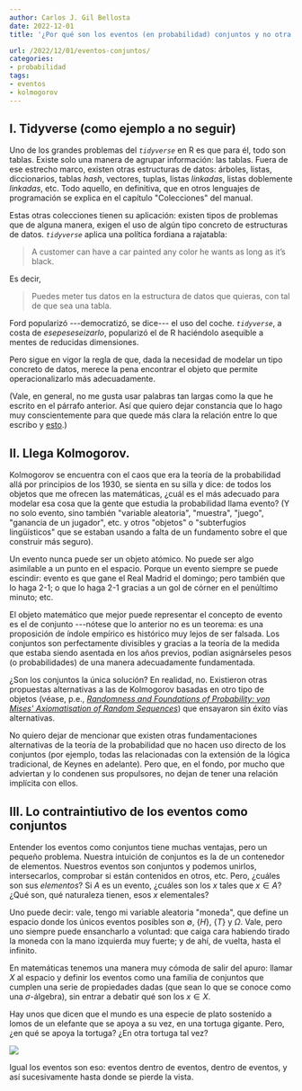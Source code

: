 ```yaml
---
author: Carlos J. Gil Bellosta
date: 2022-12-01
title: '¿Por qué son los eventos (en probabilidad) conjuntos y no otra cosa?'

url: /2022/12/01/eventos-conjuntos/
categories:
- probabilidad
tags:
- eventos
- kolmogorov
---
```


## I. Tidyverse (como ejemplo a no seguir)

Uno de los grandes problemas del _`tidyverse`_ en R es que para él, todo son tablas. Existe solo una manera de agrupar información: las tablas. Fuera de ese estrecho marco, existen otras estructuras de datos: árboles, listas, diccionarios, tablas _hash_, vectores, tuplas, listas _linkadas_, listas doblemente _linkadas_, etc. Todo aquello, en definitiva, que en otros lenguajes de programación se explica en el capítulo "Colecciones" del manual.

Estas otras colecciones tienen su aplicación: existen tipos de problemas que de alguna manera, exigen el uso de algún tipo concreto de estructuras de datos. _`tidyverse`_ aplica una política fordiana a rajatabla:

> A customer can have a car painted any color he wants as long as it’s black.

Es decir,

> Puedes meter tus datos en la estructura de datos que quieras, con tal de que sea una tabla.

Ford popularizó ---democratizó, se dice--- el uso del coche. _`tidyverse`_, a costa de _esepeseseizarlo_, popularizó el de R haciéndolo asequible a mentes de reducidas dimensiones.

Pero sigue en vigor la regla de que, dada la necesidad de modelar un tipo concreto de datos, merece la pena encontrar el objeto que permite operacionalizarlo más adecuadamente.

(Vale, en general, no me gusta usar palabras tan largas como la que he escrito en el párrafo anterior. Así que quiero dejar constancia que lo hago muy conscientemente para que quede más clara la relación entre lo que escribo y [esto](https://plato.stanford.edu/entries/operationalism/).)


## II. Llega Kolmogorov.

Kolmogorov se encuentra con el caos que era la teoría de la probabilidad allá por principios de los 1930, se sienta en su silla y dice: de todos los objetos que me ofrecen las matemáticas, ¿cuál es el más adecuado para modelar esa cosa que la gente que estudia la probabilidad llama evento? (Y no solo evento, sino también "variable aleatoria", "muestra", "juego", "ganancia de un jugador", etc. y otros "objetos" o "subterfugios lingüísticos" que se estaban usando a falta de un fundamento sobre el que construir más seguro).

Un evento nunca puede ser un objeto atómico. No puede ser algo asimilable a un punto en el espacio. Porque un evento siempre se puede escindir: evento es que gane el Real Madrid el domingo; pero también que lo haga 2-1; o que lo haga 2-1 gracias a un gol de córner en el penúltimo minuto; etc.

El objeto matemático que mejor puede representar el concepto de evento es el de conjunto ---nótese que lo anterior no es un teorema: es una proposición de índole empírico es histórico muy lejos de ser falsada. Los conjuntos son perfectamente divisibles y gracias a la teoría de la medida que estaba siendo asentada en los años previos, podían asignárseles pesos (o probabilidades) de una manera adecuadamente fundamentada.

¿Son los conjuntos la única solución? En realidad, no. Existieron otras propuestas alternativas a las de Kolmogorov basadas en otro tipo de objetos (véase, p.e.,
[_Randomness and Foundations of Probability: von Mises' Axiomatisation of Random Sequences_](https://www.jstor.org/stable/4355955))
que ensayaron sin éxito vías alternativas.

No quiero dejar de mencionar que existen otras fundamentaciones alternativas de la teoría de la probabilidad que no hacen uso directo de los conjuntos (por ejemplo, todas las relacionadas con la extensión de la lógica tradicional, de Keynes en adelante). Pero que, en el fondo, por mucho que adviertan y lo condenen sus propulsores, no dejan de tener una relación implícita con ellos.


## III. Lo contraintiutivo de los eventos como conjuntos

Entender los eventos como conjuntos tiene muchas ventajas, pero un pequeño problema. Nuestra intuición de conjuntos es la de un contenedor de elementos. Nuestros eventos son conjuntos y podemos unirlos, intersecarlos, comprobar si están contenidos en otros, etc. Pero, ¿cuáles son sus _elementos_? Si $A$ es un evento, ¿cuáles son los $x$ tales que $x \in A$? ¿Qué son, qué naturaleza tienen, esos $x$ elementales?

Uno puede decir: vale, tengo mi variable aleatoria "moneda", que define un espacio donde los únicos eventos posibles son $\emptyset$, $\{H\}$, $\{T\}$ y $\Omega$. Vale, pero uno siempre puede ensancharlo a voluntad: que caiga cara habiendo tirado la moneda con la mano izquierda muy fuerte; y de ahí, de vuelta, hasta el infinito.

En matemáticas tenemos una manera muy cómoda de salir del apuro: llamar $X$ al espacio y definir los eventos como una familia de conjuntos que cumplen una serie de propiedades dadas (que sean lo que se conoce como una $\sigma$-álgebra), sin entrar a debatir qué son los $x \in X$.

Hay unos que dicen que el mundo es una especie de plato sostenido a lomos de un elefante que se apoya a su vez, en una tortuga gigante. Pero, ¿en qué se apoya la tortuga? ¿En otra tortuga tal vez?

![](/wp-uploads/2022/12/tortugas-hasta-abajo.jpeg#center)

Igual los eventos son eso: eventos dentro de eventos, dentro de eventos, y así sucesivamente hasta donde se pierde la vista.



